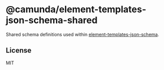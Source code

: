 # @camunda/element-templates-json-schema-shared

Shared schema definitions used within [element-templates-json-schema](https://github.com/camunda/element-templates-json-schema).


## License

MIT
